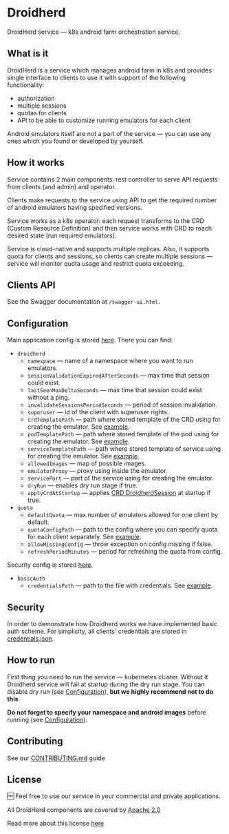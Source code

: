# Droidherd
DroidHerd service — k8s android farm orchestration service.

## What is it
DroidHerd is a service which manages android farm in k8s and provides single interface to clients to use it with support
of the following functionality:
- authorization
- multiple sessions
- quotas for clients
- API to be able to customize running emulators for each client

Android emulators itself are not a part of the service — you can use any ones which you found or developed by yourself.

## How it works
Service contains 2 main components: rest controller to serve API requests from clients (and admin) and operator.

Clients make requests to the service using API to get the required number of android emulators having specified versions.

Service works as a k8s operator: each request transforms to the CRD (Custom Resource Definition) and then service works with CRD to reach desired state (run required emulators).

Service is cloud-native and supports multiple replicas. Also, it supports quota for clients and sessions, so clients can create multiple sessions — service
will monitor quota usage and restrict quota exceeding.

## Clients API

See the Swagger documentation at `/swagger-ui.html`.

## Configuration

Main application config is stored [here](app/src/main/resources/application.conf). There you can find:
- `droidherd`
   - `namespace` — name of a namespace where you want to run emulators.
   - `sessionValidationExpiredAfterSeconds` — max time that session could exist.
   - `lastSeenMaxDeltaSeconds` — max time that session could exist without a ping.
   - `invalidateSessionsPeriodSeconds` — period of session invalidation.
   - `superuser` — id of the client with superuser rights.
   - `crdTemplatePath` — path where stored template of the CRD using for creating the emulator. See [example](app/src/main/resources/operator/crd-template.yml).
   - `podTemplatePath` — path where stored template of the pod using for creating the emulator. See [example](app/src/main/resources/operator/pod-template.yml).
   - `serviceTemplatePath` — path where stored template of service using for creating the emulator. See [example](app/src/main/resources/operator/service-template.yml).
   - `allowedImages` — map of possible images.
   - `emulatorProxy` — proxy using inside the emulator.
   - `servicePort` — port of the service using for creating the emulator.
   - `dryRun` — enables dry run stage if true.
   - `applyCrdAtStartup` — applies [CRD DroidherdSession](crd-model/src/main/resources/crd/testops.tinkoff.ru_droidherdsessions.yaml) at startup if true.
- `quota`
  - `defaultQuota` — max number of emulators allowed for one client by default.
  - `quotaConfigPath` — path to the config where you can specify quota for each client separately. See [example](app/src/main/resources/quotas/droidherd-client-quotas.conf).
  - `allowMissingConfig` — throw exception on config missing if false.
  - `refreshPeriodMinutes` — period for refreshing the quota from config.

Security config is stored [here](basic-auth/src/main/resources/application.conf).
- `basicAuth`
   - `credentialsPath` — path to the file with credentials. See [example](.deploy/basic-auth/credentials.json).

## Security

In order to demonstrate how Droidherd works we have implemented basic auth scheme. For simplicity, all clients'
credentials are stored in [credentials.json](.deploy/basic-auth/credentials.json).

## How to run

First thing you need to run the service — kubernetes cluster. Without it Droidherd service will fail at startup during 
the dry run stage. 
You can disable dry run (see [Configuration](#configuration)), **but we highly recommend not to do this**.

**Do not forget to specify your namespace and android images** before running (see [Configuration](#configuration)).

## Contributing

See our [CONTRIBUTING.md](CONTRIBUTING.md) guide

## License

🆓 Feel free to use our service in your commercial and private applications.

All DroidHerd components are covered by [Apache 2.0](LICENSE)

Read more about this license [here](https://choosealicense.com/licenses/apache-2.0/)
